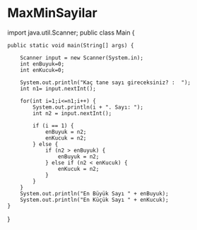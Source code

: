 # MaxMinSayilar
import java.util.Scanner;
public class Main {

    public static void main(String[] args) {

        Scanner input = new Scanner(System.in);
        int enBuyuk=0;
        int enKucuk=0;

        System.out.println("Kaç tane sayı gireceksiniz? :  ");
        int n1= input.nextInt();

        for(int i=1;i<=n1;i++) {
            System.out.println(i + ". Sayı: ");
            int n2 = input.nextInt();

            if (i == 1) {
                enBuyuk = n2;
                enKucuk = n2;
            } else {
                if (n2 > enBuyuk) {
                    enBuyuk = n2;
                } else if (n2 < enKucuk) {
                    enKucuk = n2;
                }
            }
        }
        System.out.println("En Büyük Sayı " + enBuyuk);
        System.out.println("En Küçük Sayı " + enKucuk);
    }
}
